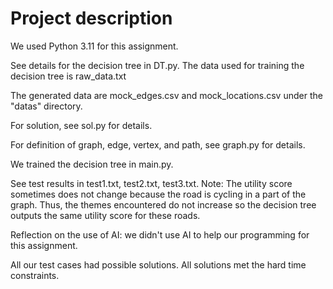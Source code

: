 # Project description
We used Python 3.11 for this assignment.

See details for the decision tree in DT.py. The data used for training the decision tree is raw_data.txt

The generated data are mock_edges.csv and mock_locations.csv under the "datas" directory.

For solution, see sol.py for details.

For definition of graph, edge, vertex, and path, see graph.py for details.

We trained the decision tree in main.py.

See test results in test1.txt, test2.txt, test3.txt. 
Note: The utility score sometimes does not change because the road is cycling in a part of the graph. Thus, the themes encountered do not increase so the decision tree outputs the same utility score for these roads.

Reflection on the use of AI: we didn't use AI to help our programming for this assignment.

All our test cases had possible solutions. All solutions met the hard time constraints.


